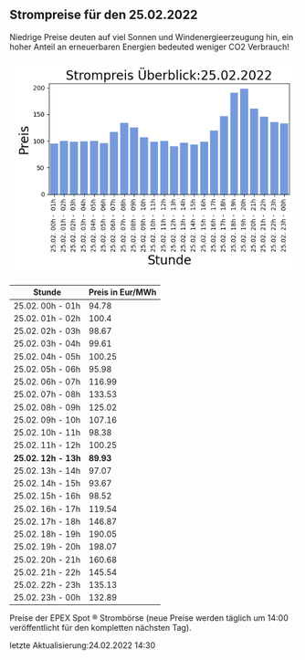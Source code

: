 
## Strompreise für den 25.02.2022

Niedrige Preise deuten auf viel Sonnen und Windenergieerzeugung hin, ein hoher Anteil an erneuerbaren Energien bedeuted weniger CO2 Verbrauch!

![Strompreis übersicht](imgs/strompreis_uebersicht.png)

| Stunde | Preis in Eur/MWh |
|---|---|
| 25.02. 00h -  01h | 94.78 | 
| 25.02. 01h -  02h | 100.4 | 
| 25.02. 02h -  03h | 98.67 | 
| 25.02. 03h -  04h | 99.61 | 
| 25.02. 04h -  05h | 100.25 | 
| 25.02. 05h -  06h | 95.98 | 
| 25.02. 06h -  07h | 116.99 | 
| 25.02. 07h -  08h | 133.53 | 
| 25.02. 08h -  09h | 125.02 | 
| 25.02. 09h -  10h | 107.16 | 
| 25.02. 10h -  11h | 98.38 | 
| 25.02. 11h -  12h | 100.25 | 
| **25.02. 12h -  13h** | **89.93** | 
| 25.02. 13h -  14h | 97.07 | 
| 25.02. 14h -  15h | 93.67 | 
| 25.02. 15h -  16h | 98.52 | 
| 25.02. 16h -  17h | 119.54 | 
| 25.02. 17h -  18h | 146.87 | 
| 25.02. 18h -  19h | 190.05 | 
| 25.02. 19h -  20h | 198.07 | 
| 25.02. 20h -  21h | 160.68 | 
| 25.02. 21h -  22h | 145.54 | 
| 25.02. 22h -  23h | 135.13 | 
| 25.02. 23h -  00h | 132.89 | 

Preise der EPEX Spot ® Strombörse (neue Preise werden täglich um 14:00 veröffentlicht für den kompletten nächsten Tag).

letzte Aktualisierung:24.02.2022 14:30
